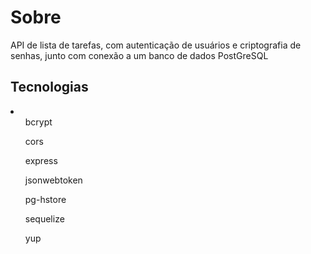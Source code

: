 # Sobre
API de lista de tarefas, com autenticação de usuários e criptografia de senhas, junto com conexão a um banco de dados PostGreSQL

<section>
<h2>Tecnologias</h2>
  <li>
    <ul>bcrypt</ul>
    <ul>cors</ul>
    <ul>express</ul>
    <ul>jsonwebtoken</ul>
    <ul>pg-hstore</ul>
    <ul>sequelize</ul>
    <ul>yup</ul>
</section>
